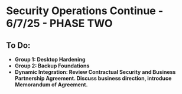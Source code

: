 # Security Operations Continue - 6/7/25 - PHASE TWO
## To Do:
- **Group 1: Desktop Hardening**
- **Group 2: Backup Foundations**
- **Dynamic Integration: Review Contractual Security and Business Partnership Agreement. Discuss business direction, introduce Memorandum of Agreement.**
